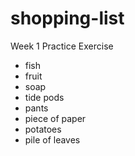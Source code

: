# shopping-list
Week 1 Practice Exercise
- fish
- fruit
- soap
- tide pods
- pants
- piece of paper
- potatoes
- pile of leaves